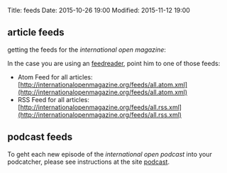 Title: feeds
Date: 2015-10-26 19:00
Modified: 2015-11-12 19:00

## article feeds

getting the feeds for the *international open magazine*:

In the case you are using an [feedreader](https://en.wikipedia.org/wiki/News_aggregator), point him to one of those feeds:

  * Atom Feed for all articles: [http://internationalopenmagazine.org/feeds/all.atom.xml](http://internationalopenmagazine.org/feeds/all.atom.xml) 
  * RSS Feed for all articles: [http://internationalopenmagazine.org/feeds/all.rss.xml](http://internationalopenmagazine.org/feeds/all.rss.xml)


  
## podcast feeds

To geht each new episode of the *international open podcast* into your podcatcher, please see instructions at the site [podcast](/pages/podcast.html).


